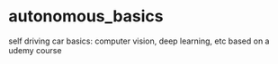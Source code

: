 # autonomous_basics
self driving car basics: computer vision, deep learning, etc based on a udemy course
